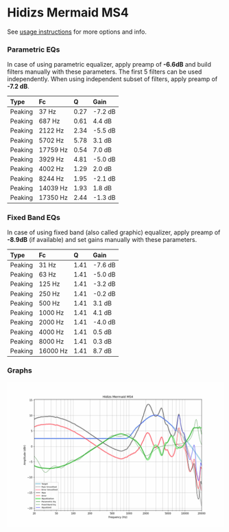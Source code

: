 # Hidizs Mermaid MS4
See [usage instructions](https://github.com/jaakkopasanen/AutoEq#usage) for more options and info.

### Parametric EQs
In case of using parametric equalizer, apply preamp of **-6.6dB** and build filters manually
with these parameters. The first 5 filters can be used independently.
When using independent subset of filters, apply preamp of **-7.2 dB**.

| Type    | Fc       |    Q | Gain    |
|:--------|:---------|:-----|:--------|
| Peaking | 37 Hz    | 0.27 | -7.2 dB |
| Peaking | 687 Hz   | 0.61 | 4.4 dB  |
| Peaking | 2122 Hz  | 2.34 | -5.5 dB |
| Peaking | 5702 Hz  | 5.78 | 3.1 dB  |
| Peaking | 17759 Hz | 0.54 | 7.0 dB  |
| Peaking | 3929 Hz  | 4.81 | -5.0 dB |
| Peaking | 4002 Hz  | 1.29 | 2.0 dB  |
| Peaking | 8244 Hz  | 1.95 | -2.1 dB |
| Peaking | 14039 Hz | 1.93 | 1.8 dB  |
| Peaking | 17350 Hz | 2.44 | -1.3 dB |

### Fixed Band EQs
In case of using fixed band (also called graphic) equalizer, apply preamp of **-8.9dB**
(if available) and set gains manually with these parameters.

| Type    | Fc       |    Q | Gain    |
|:--------|:---------|:-----|:--------|
| Peaking | 31 Hz    | 1.41 | -7.6 dB |
| Peaking | 63 Hz    | 1.41 | -5.0 dB |
| Peaking | 125 Hz   | 1.41 | -3.2 dB |
| Peaking | 250 Hz   | 1.41 | -0.2 dB |
| Peaking | 500 Hz   | 1.41 | 3.1 dB  |
| Peaking | 1000 Hz  | 1.41 | 4.1 dB  |
| Peaking | 2000 Hz  | 1.41 | -4.0 dB |
| Peaking | 4000 Hz  | 1.41 | 0.5 dB  |
| Peaking | 8000 Hz  | 1.41 | 0.3 dB  |
| Peaking | 16000 Hz | 1.41 | 8.7 dB  |

### Graphs
![](./Hidizs%20Mermaid%20MS4.png)